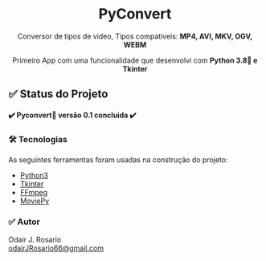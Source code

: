 <h1 align="center">PyConvert</h1>
<p align="center">Conversor de tipos de video, Tipos compativeis: <strong>MP4, AVI, MKV, OGV, WEBM</strong></p>
<p align='center'> Primeiro App com uma funcionalidade que desenvolvi com <strong>Python 3.8🐍 e Tkinter</strong></p>
<h2>✅ Status do Projeto</h2>

<h4>✔️  Pyconvert🐍 versão 0.1 concluida ✔️</h4>

### 🛠 Tecnologias

As seguintes ferramentas foram usadas na construção do projeto:

- [Python3](https://www.python.org/)
- [Tkinter](https://docs.python.org/3/library/tkinter.html)
- [FFmpeg](https://www.ffmpeg.org/)
- [MoviePy](https://zulko.github.io/moviepy/)
### ✅ Autor

Odair J. Rosario<br>
odairJRosario66@gmail.com
